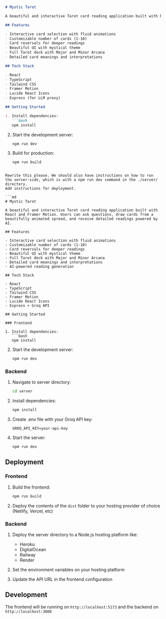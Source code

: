 ```md tarot/README.md
# Mystic Tarot

A beautiful and interactive Tarot card reading application built with React and Framer Motion. Users can ask questions, draw cards from a beautifully animated spread, and receive detailed readings.

## Features

- Interactive card selection with fluid animations
- Customizable number of cards (1-10)
- Card reversals for deeper readings
- Beautiful UI with mystical theme
- Full Tarot deck with Major and Minor Arcana
- Detailed card meanings and interpretations

## Tech Stack

- React
- TypeScript
- Tailwind CSS
- Framer Motion
- Lucide React Icons
- Express (for LLM proxy)

## Getting Started

1. Install dependencies:
   ```bash
   npm install
   ```

2. Start the development server:
   ```bash
   npm run dev
   ```

3. Build for production:
   ```bash
   npm run build
   ```
```

Rewrite this please. We should also have instructions on how to run the server-side, which is with a npm run dev command in the ./server/ directory.
Add instructions for deployment.

```md
# Mystic Tarot

A beautiful and interactive Tarot card reading application built with React and Framer Motion. Users can ask questions, draw cards from a beautifully animated spread, and receive detailed readings powered by AI.

## Features

- Interactive card selection with fluid animations
- Customizable number of cards (1-10)
- Card reversals for deeper readings
- Beautiful UI with mystical theme
- Full Tarot deck with Major and Minor Arcana
- Detailed card meanings and interpretations
- AI-powered reading generation

## Tech Stack

- React
- TypeScript
- Tailwind CSS
- Framer Motion
- Lucide React Icons
- Express + Groq API

## Getting Started

### Frontend

1. Install dependencies:
   ```bash
   npm install
   ```

2. Start the development server:
   ```bash
   npm run dev
   ```

### Backend

1. Navigate to server directory:
   ```bash
   cd server
   ```

2. Install dependencies:
   ```bash
   npm install
   ```

3. Create .env file with your Groq API key:
   ```
   GROQ_API_KEY=your-api-key
   ```

4. Start the server:
   ```bash
   npm run dev
   ```

## Deployment

### Frontend
1. Build the frontend:
   ```bash
   npm run build
   ```

2. Deploy the contents of the `dist` folder to your hosting provider of choice (Netlify, Vercel, etc)

### Backend
1. Deploy the server directory to a Node.js hosting platform like:
   - Heroku
   - DigitalOcean
   - Railway
   - Render

2. Set the environment variables on your hosting platform
3. Update the API URL in the frontend configuration

## Development

The frontend will be running on `http://localhost:5173` and the backend on `http://localhost:3000`
```
